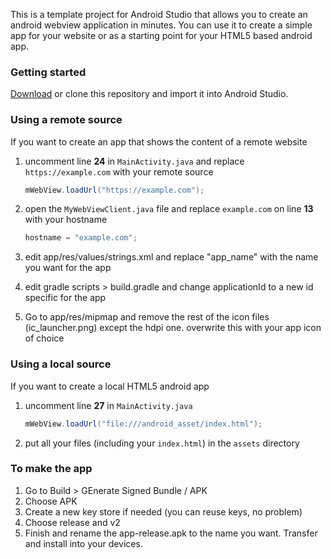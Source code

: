 This is a template project for Android Studio that allows you to create an android webview application in minutes. You can use it to create a simple app for your website or as a starting point for your HTML5 based android app.

### Getting started

[Download](https://github.com/slymax/webview/archive/master.zip) or clone this repository and import it into Android Studio.

### Using a remote source

If you want to create an app that shows the content of a remote website

1. uncomment line **24** in `MainActivity.java` and replace `https://example.com` with your remote source

	```java
	mWebView.loadUrl("https://example.com");
	```

2. open the `MyWebViewClient.java` file and replace `example.com` on line **13** with your hostname

	```java
	hostname = "example.com";
	```
3. edit app/res/values/strings.xml and replace "app_name" with the name you want for the app
4. edit gradle scripts > build.gradle and change applicationId to a new id specific for the app
5. Go to app/res/mipmap and remove the rest of the icon files (ic_launcher.png) except the hdpi one. overwrite this with your app icon of choice

### Using a local source

If you want to create a local HTML5 android app

1. uncomment line **27** in `MainActivity.java`

	```java
	mWebView.loadUrl("file:///android_asset/index.html");
	```

2. put all your files (including your `index.html`) in the `assets` directory


### To make the app
1. Go to Build > GEnerate Signed Bundle / APK
2. Choose APK
3. Create a new key store if needed (you can reuse keys, no problem)
4. Choose release and v2
5. Finish and rename the app-release.apk to the name you want. Transfer and install into your devices.

